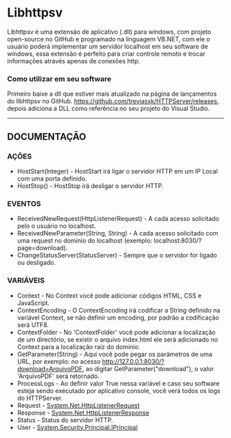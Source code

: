 # Libhttpsv
Libhttpsv é uma extensão de aplicativo (.dll) para windows, com projeto open-source no GitHub e programado na linguagem VB.NET, com ele o usuário poderá implementar um servidor localhost em seu software de windows, essa extensão é perfeito para criar controle remoto e trocar informações através apenas de conexões http.
### Como utilizar em seu software
Primeiro baixe a dll que estiver mais atualizado na página de lançamentos do libhttpsv no GitHub.  https://github.com/treviasxk/HTTPServer/releases, depois adiciona a DLL como referência no seu projeto do Visual Studio.
***
## DOCUMENTAÇÃO
### AÇÕES
* HostStart(Integer) - HostStart irá ligar o servidor HTTP em um IP Local com uma porta definido.
* HostStop() - HostStop irá desligar o servidor HTTP.
### EVENTOS
* ReceivedNewRequest(HttpListenerRequest) - A cada acesso solicitado pelo o usuário no localhost.
* ReceivedNewParameter(String, String) - A cada acesso solicitado com uma request no dominio do localhost (exemplo: localhost:8030/?page=download).
* ChangeStatusServer(StatusServer) - Sempre que o servidor for ligado ou desligado.
### VARIÁVEIS
* Context - No Context você pode adicionar códigos HTML, CSS e JavaScript.
* ContextEncoding - O ContextEncoding irá codificar a String definido na variável Context, se não definir um encoding, por padrão a codificação será UTF8.
* ContextFolder - No 'ContextFolder' você pode adicionar a localização de um directório, se existir o arquivo index.html ele será adicionado no Context para a localização raiz do dominio.
* GetParameter(String) - Aqui você pode pegar os parâmetros de uma URL, por exemplo: no acesso http://127.0.0.1:8030/?download=ArquivoPDF, ao digitar GetParameter("download"), o valor 'ArquivoPDF' será retornado.
* ProcessLogs - Ao definir valor True nessa variável e caso seu software esteja sendo executado por aplicativo console, você verá todos os logs do HTTPServer.
* Request - [System.Net.HttpListenerRequest](https://docs.microsoft.com/pt-br/dotnet/api/system.net.httplistenerrequest?view=netcore-3.1)
* Response - [System.Net.HttpListenerResponse](https://docs.microsoft.com/en-us/dotnet/api/system.net.httplistenerresponse?view=netcore-3.1)
* Status - Status do servidor HTTP.
* User - [System.Security.Principal.IPrincipal](https://docs.microsoft.com/en-us/dotnet/api/system.security.principal.iprincipal?view=netcore-3.1)
